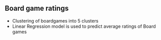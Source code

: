 ## Board game ratings
- Clustering of boardgames into 5 clusters
- Linear Regression model is used to predict average ratings of Board games
